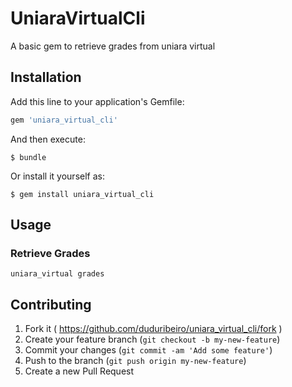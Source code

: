 # UniaraVirtualCli

A basic gem to retrieve grades from uniara virtual

## Installation

Add this line to your application's Gemfile:

```ruby
gem 'uniara_virtual_cli'
```

And then execute:

    $ bundle

Or install it yourself as:

    $ gem install uniara_virtual_cli

## Usage

### Retrieve Grades

```
uniara_virtual grades
```


## Contributing

1. Fork it ( https://github.com/duduribeiro/uniara_virtual_cli/fork )
2. Create your feature branch (`git checkout -b my-new-feature`)
3. Commit your changes (`git commit -am 'Add some feature'`)
4. Push to the branch (`git push origin my-new-feature`)
5. Create a new Pull Request
